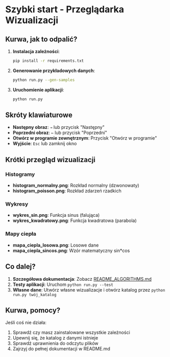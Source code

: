# Szybki start - Przeglądarka Wizualizacji

## Kurwa, jak to odpalić?

1. **Instalacja zależności**:
   ```bash
   pip install -r requirements.txt
   ```

2. **Generowanie przykładowych danych**:
   ```bash
   python run.py --gen-samples
   ```

3. **Uruchomienie aplikacji**:
   ```bash
   python run.py
   ```

## Skróty klawiaturowe

- **Następny obraz**: `→` lub przycisk "Następny"
- **Poprzedni obraz**: `←` lub przycisk "Poprzedni"
- **Otwórz w programie zewnętrznym**: Przycisk "Otwórz w programie"
- **Wyjście**: `Esc` lub zamknij okno

## Krótki przegląd wizualizacji

### Histogramy
- **histogram_normalny.png**: Rozkład normalny (dzwonowaty)
- **histogram_poisson.png**: Rozkład zdarzeń rzadkich

### Wykresy
- **wykres_sin.png**: Funkcja sinus (falująca)
- **wykres_kwadratowy.png**: Funkcja kwadratowa (parabola)

### Mapy ciepła
- **mapa_ciepla_losowa.png**: Losowe dane
- **mapa_ciepla_sincos.png**: Wzór matematyczny sin*cos

## Co dalej?

1. **Szczegółowa dokumentacja**: Zobacz [README_ALGORITHMS.md](README_ALGORITHMS.md)
2. **Testy aplikacji**: Uruchom `python run.py --test`
3. **Własne dane**: Utwórz własne wizualizacje i otwórz katalog przez `python run.py twój_katalog`

## Kurwa, pomocy?

Jeśli coś nie działa:
1. Sprawdź czy masz zainstalowane wszystkie zależności
2. Upewnij się, że katalog z danymi istnieje
3. Sprawdź uprawnienia do odczytu plików
4. Zajrzyj do pełnej dokumentacji w README.md 